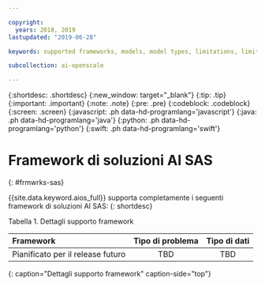 ```yaml
---

copyright:
  years: 2018, 2019
lastupdated: "2019-06-28"

keywords: supported frameworks, models, model types, limitations, limits, spss, c&ds

subcollection: ai-openscale

---
```


{:shortdesc: .shortdesc}
{:new_window: target="_blank"}
{:tip: .tip}
{:important: .important}
{:note: .note}
{:pre: .pre}
{:codeblock: .codeblock}
{:screen: .screen}
{:javascript: .ph data-hd-programlang='javascript'}
{:java: .ph data-hd-programlang='java'}
{:python: .ph data-hd-programlang='python'}
{:swift: .ph data-hd-programlang='swift'}

# Framework di soluzioni AI SAS
{: #frmwrks-sas}

{{site.data.keyword.aios_full}} supporta completamente i seguenti framework di soluzioni AI SAS:
{: shortdesc}


Tabella 1. Dettagli supporto framework

| Framework | Tipo di problema | Tipo di dati |
|:---|:---:|:---:|
| Pianificato per il release futuro | TBD | TBD |
{: caption="Dettagli supporto framework" caption-side="top"}



